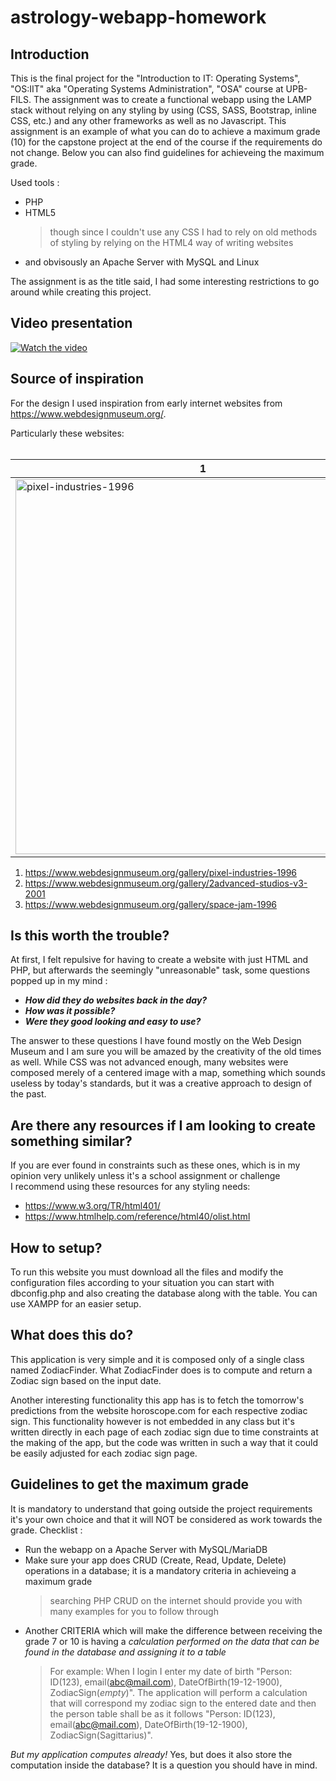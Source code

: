 # astrology-webapp-homework

## Introduction
This is the final project for the "Introduction to IT: Operating Systems", "OS:IIT" aka "Operating Systems Administration", "OSA" course at UPB-FILS. The assignment was to create a functional webapp using the LAMP stack without relying on any styling by using (CSS, SASS, Bootstrap, inline CSS, etc.) and any other frameworks as well as no Javascript. This assignment is an example of what you can do to achieve a maximum grade (10) for the capstone project at the end of the course if the requirements do not change. Below you can also find guidelines for achieveing the maximum grade.

Used tools :
* PHP
* HTML5 
  >though since I couldn't use any CSS I had to rely on old methods of styling by relying on the HTML4 way of writing websites
* and obvisously an Apache Server with MySQL and Linux

The assignment is as the title said, I had some interesting restrictions to go around while creating this project.

## Video presentation

[![Watch the video](https://i.imgur.com/VOaMqYp.png)](https://www.youtube.com/watch?v=URfg7oWR4pc)

## Source of inspiration

For the design I used inspiration from early internet websites from https://www.webdesignmuseum.org/.

Particularly these websites:<br /><br />

 | 1 | 2 | 3 |
| ----------- | ----------- |----------- |
| <img src="https://www.webdesignmuseum.org/uploaded/fullscreen/pixel-industries-1996.png" alt="pixel-industries-1996" width="600"/> | <img src="https://www.webdesignmuseum.org/uploaded/fullscreen/2advanced-2002.png" alt="2advanced-studios-v3-2001" width="600"/> | <img src="https://www.webdesignmuseum.org/uploaded/fullscreen/space-jam-1996.png" alt="space-jam-1996" width="600"/> |

1. https://www.webdesignmuseum.org/gallery/pixel-industries-1996
2. https://www.webdesignmuseum.org/gallery/2advanced-studios-v3-2001
3. https://www.webdesignmuseum.org/gallery/space-jam-1996

## Is this worth the trouble?

At first, I felt repulsive for having to create a website with just HTML and PHP, but afterwards the seemingly "unreasonable" task, some questions popped up in my mind :
* ___How did they do websites back in the day?___ 
* ___How was it possible?___ 
* ___Were they good looking and easy to use?___

The answer to these questions I have found mostly on the Web Design Museum and I am sure you will be amazed by the creativity of the old times as well. While CSS was not advanced enough, many websites were composed merely of a centered image with a map, something which sounds useless by today's standards, but it was a creative approach to design of the past.

## Are there any resources if I am looking to create something similar?
If you are ever found in constraints such as these ones, which is in my opinion very unlikely unless it's a school assignment or challenge <br />
I recommend using these resources for any styling needs:
* https://www.w3.org/TR/html401/
* https://www.htmlhelp.com/reference/html40/olist.html

## How to setup?
To run this website you must download all the files and modify the configuration files according to your situation you can start with dbconfig.php and also creating the database along with the table. You can use XAMPP for an easier setup.

## What does this do?
This application is very simple and it is composed only of a single class named ZodiacFinder.
  What ZodiacFinder does is to compute and return a Zodiac sign based on the input date. 

Another interesting functionality this app has is to fetch the tomorrow's predictions from the website horoscope.com for each respective zodiac sign.
  This functionality however is not embedded in any class but it's written directly in each page of each zodiac sign due to time constraints at the
  making of the app, but the code was written in such a way that it could be easily adjusted for each zodiac sign page. 
  
## Guidelines to get the maximum grade
It is mandatory to understand that going outside the project requirements it's your own choice and that it will NOT be considered as work towards the grade.
Checklist :
* Run the webapp on a Apache Server with MySQL/MariaDB
* Make sure your app does CRUD (Create, Read, Update, Delete) operations in a database; it is a mandatory criteria in achieveing a maximum grade
  > searching PHP CRUD on the internet should provide you with many examples for you to follow through
* Another CRITERIA which will make the difference between receiving the grade 7 or 10 is having a *calculation performed on the data that can be found in the database and assigning it to a table*
  > For example: When I login I enter my date of birth "Person: ID(123), email(abc@mail.com), DateOfBirth(19-12-1900), ZodiacSign(*empty*)". The application will perform a calculation that will correspond my zodiac sign to the entered date and then the person table shall be as it follows "Person: ID(123), email(abc@mail.com), DateOfBirth(19-12-1900), ZodiacSign(Sagittarius)". 
  
*But my application computes already!* Yes, but does it also store the computation inside the database? It is a question you should have in mind.

